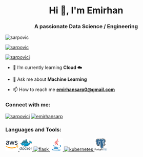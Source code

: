 <h1 align="center">Hi 👋, I'm Emirhan</h1>
<h3 align="center">A passionate Data Science / Engineering</h3>

<p align="left"> <img src="https://komarev.com/ghpvc/?username=sarpovic&label=Profile%20views&color=0e75b6&style=flat" alt="sarpovic" /> </p>

<p align="left"> <a href="https://github.com/ryo-ma/github-profile-trophy"><img src="https://github-profile-trophy.vercel.app/?username=sarpovic" alt="sarpovic" /></a> </p>

<p align="left"> <a href="https://twitter.com/sarpovici" target="blank"><img src="https://img.shields.io/twitter/follow/sarpovici?logo=twitter&style=for-the-badge" alt="sarpovici" /></a> </p>

- 🌱 I’m currently learning **Cloud ☁️**

- 💬 Ask me about **Machine Learning**

- 📫 How to reach me **emirhansarp0@gmail.com**

<h3 align="left">Connect with me:</h3>
<p align="left">
<a href="https://twitter.com/sarpovici" target="blank"><img align="center" src="https://raw.githubusercontent.com/rahuldkjain/github-profile-readme-generator/master/src/images/icons/Social/twitter.svg" alt="sarpovici" height="30" width="40" /></a>
<a href="https://linkedin.com/in/emirhansarp" target="blank"><img align="center" src="https://raw.githubusercontent.com/rahuldkjain/github-profile-readme-generator/master/src/images/icons/Social/linked-in-alt.svg" alt="emirhansarp" height="30" width="40" /></a>
</p>

<h3 align="left">Languages and Tools:</h3>
<p align="left"> <a href="https://aws.amazon.com" target="_blank" rel="noreferrer"> <img src="https://raw.githubusercontent.com/devicons/devicon/master/icons/amazonwebservices/amazonwebservices-original-wordmark.svg" alt="aws" width="40" height="40"/> </a> <a href="https://www.docker.com/" target="_blank" rel="noreferrer"> <img src="https://raw.githubusercontent.com/devicons/devicon/master/icons/docker/docker-original-wordmark.svg" alt="docker" width="40" height="40"/> </a> <a href="https://flask.palletsprojects.com/" target="_blank" rel="noreferrer"> <img src="https://www.vectorlogo.zone/logos/pocoo_flask/pocoo_flask-icon.svg" alt="flask" width="40" height="40"/> </a> <a href="https://www.java.com" target="_blank" rel="noreferrer"> <img src="https://raw.githubusercontent.com/devicons/devicon/master/icons/java/java-original.svg" alt="java" width="40" height="40"/> </a> <a href="https://kubernetes.io" target="_blank" rel="noreferrer"> <img src="https://www.vectorlogo.zone/logos/kubernetes/kubernetes-icon.svg" alt="kubernetes" width="40" height="40"/> </a> <a href="https://www.postgresql.org" target="_blank" rel="noreferrer"> <img src="https://raw.githubusercontent.com/devicons/devicon/master/icons/postgresql/postgresql-original-wordmark.svg" alt="postgresql" width="40" height="40"/> </a> </p>

